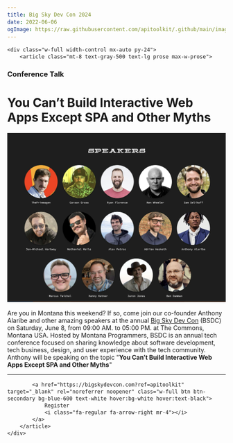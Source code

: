 ```yaml
---
title: Big Sky Dev Con 2024
date: 2022-06-06
ogImage: https://raw.githubusercontent.com/apitoolkit/.github/main/images/events-og.png
---
```


```=html
<div class="w-full width-control mx-auto py-24">
    <article class="mt-8 text-gray-500 text-lg prose max-w-prose">
```

### Conference Talk
# You Can’t Build Interactive Web Apps Except SPA and Other Myths

![Webinar II Banner](./banner.jpg)


Are you in Montana this weekend? If so, come join our co-founder Anthony Alaribe and other amazing speakers at the annual [Big Sky Dev Con](https://bigskydevcon.com?ref=apitoolkit) (BSDC) on Saturday, June 8, from 09:00 AM. to 05:00 PM. at The Commons, Montana USA. Hosted by Montana Programmers, BSDC is an annual tech conference focused on sharing knowledge about software development, tech business, design, and user experience with the tech community.
​
Anthony will be speaking on the topic "**You Can’t Build Interactive Web Apps Except SPA and Other Myths**"

<hr />

```=html
        <a href="https://bigskydevcon.com?ref=apitoolkit" target="_blank" rel="noreferrer noopener" class="w-full btn btn-secondary bg-blue-600 text-white hover:bg-white hover:text-black">
            Register
            <i class="fa-regular fa-arrow-right mr-4"></i>
        </a>
    </article>
</div>
```
